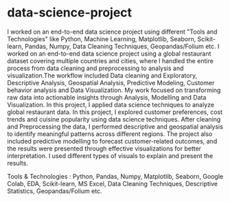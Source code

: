 # data-science-project
I worked on an end-to-end data science project using different "Tools and Technologies" like Python, Machine Learning,  Matplotlib, Seaborn, Scikit-learn, Pandas, Numpy, Data Cleaning Techniques, Geopandas/Folium etc.
I worked on an end-to-end data science project using a global restaurant dataset covering multiple countries and cities, where I handled the entire process from data cleaning and preprocessing to analysis and visualization.The workflow included Data cleaning and Exploratory, Descriptive Analysis, Geospatial Analysis, Predictive Modeling, Customer behavior analysis and Data Visualization. My work focused on transforming raw data into actionable insights through Analysis, Modelling and Data Visualization.
In this project, I applied data science techniques to analyze global restaurant data. In this project, I explored customer preferences, cost trends and cuisine popularity using data science techniques. After cleaning and Preprocessing the data, I performed descriptive and geospatial analysis to identify meaningful patterns across different regions. The project also included predictive modelling to forecast customer-related outcomes, and the results were presented through effective visualizations for better interpretation. I used different types of visuals to explain and present the results.

Tools & Technologies : Python, Pandas, Numpy, Matplotlib, Seaborn, Google Colab, EDA, Scikit-learn, MS Excel, Data Cleaning Techniques, Descriptive Statistics, Geopandas/Folium etc.
